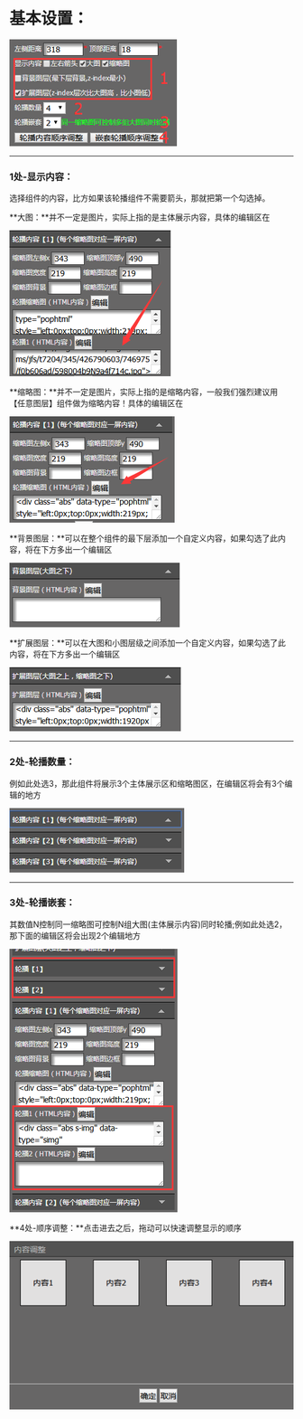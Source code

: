 # **基本设置：**

![](/assets/imdfert.png)

---

### **1处-显示内容：**

选择组件的内容，比方如果该轮播组件不需要箭头，那就把第一个勾选掉。

**大图：**并不一定是图片，实际上指的是主体展示内容，具体的编辑区在

![](/assets/imdett.png)

**缩略图：**并不一定是图片，实际上指的是缩略内容，一般我们强烈建议用【任意图层】组件做为缩略内容！具体的编辑区在

![](/assets/imfrt.png)

**背景图层：**可以在整个组件的最下层添加一个自定义内容，如果勾选了此内容，将在下方多出一个编辑区

![](/assets/imrtort.png)

**扩展图层：**可以在大图和小图层级之间添加一个自定义内容，如果勾选了此内容，将在下方多出一个编辑区

![](/assets/imgfort.png)

---

### **2处-轮播数量：**

例如此处选3，那此组件将展示3个主体展示区和缩略图区，在编辑区将会有3个编辑的地方

![](/assets/imREt.png)

---

### **3处-轮播嵌套：**

其数值N控制同一缩略图可控制N组大图\(主体展示内容\)同时轮播;例如此处选2，那下面的编辑区将会出现2个编辑地方

![](/assets/im357rt.png)

**4处-顺序调整：**点击进去之后，拖动可以快速调整显示的顺序

![](/assets/iee76rt.png)


